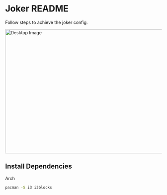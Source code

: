 # Joker README
Follow steps to achieve the joker config. 

<img src="https://res.cloudinary.com/dkshl8nj6/image/upload/v1622289784/i3%20Shots/Joker-01_xppi1r.png" Style="height:400px; width: 800px;" alt="Desktop Image">

## Install Dependencies

Arch

``` bash
pacman -S i3 i3blocks
```    